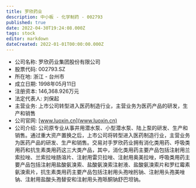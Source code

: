 ```yaml
---
title: 罗欣药业
description: 中小板 - 化学制药 - 002793
published: true
date: 2022-04-30T19:24:08.000Z
tags: stock
editor: markdown
dateCreated: 2022-01-01T00:00:00.000Z
---
```


- 公司名称: 罗欣药业集团股份有限公司
- 股票代码: 002793.SZ
- 所在地: 浙江 - 台州市
- 成立日期: 1998年05月11日
- 注册资本: 146,368.926万元
- 法定代表人: 刘保起
- 主营业务: 上市公司转型进入医药制造行业，主营业务为医药产品的研发，生产和销售
- 公司官网: [www.luoxin.cn](www.luoxin.cn)
- 公司介绍: 公司原专业从事井用潜水泵、小型潜水泵、陆上泵的研发、生产和销售。通过重大资产置换之后，上市公司将转型进入医药制造行业，主营业务为医药产品的研发、生产和销售。交易对手罗欣药业拥有消化类用药、呼吸类用药和抗生素类用药这三大类产品，其中，消化类用药主要产品包括注射用兰索拉唑、兰索拉唑肠溶片、注射用雷贝拉唑、注射用奥美拉唑，呼吸类用药主要产品包括注射用盐酸氨溴索、盐酸氨溴索注射液、盐酸氨溴索片和罗红霉素氨溴索片，抗生素类用药主要产品包括注射用头孢唑肟钠、注射用头孢美唑钠、注射用盐酸头孢替安和注射用头孢哌酮钠舒巴坦钠。


